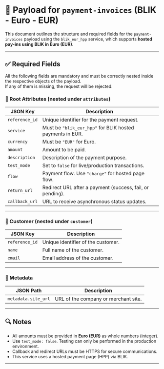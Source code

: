 # 📄 Payload for `payment-invoices` (BLIK - Euro - EUR)

This document outlines the structure and required fields for the `payment-invoices` payload using the `blik_eur_hpp` service, which supports **hosted pay-ins using BLIK in Euro (EUR)**.

---

## ✅ Required Fields

All the following fields are mandatory and must be correctly nested inside the respective objects of the payload.  
If any of them is missing, the request will be rejected.

### 🧾 Root Attributes (nested under `attributes`)

| JSON Key       | Description                                                         |
| -------------- | ------------------------------------------------------------------- |
| `reference_id` | Unique identifier for the payment request.                          |
| `service`      | Must be `"blik_eur_hpp"` for BLIK hosted payments in EUR.           |
| `currency`     | Must be `"EUR"` for Euro.                                           |
| `amount`       | Amount to be paid.                                                  |
| `description`  | Description of the payment purpose.                                 |
| `test_mode`    | Set to `false` for live/production transactions.                    |
| `flow`         | Payment flow. Use `"charge"` for hosted page flow.                  |
| `return_url`   | Redirect URL after a payment (success, fail, or pending).           |
| `callback_url` | URL to receive asynchronous status updates.                         |

---

### 👤 Customer (nested under `customer`)

| JSON Key       | Description                        |
| -------------- | ---------------------------------- |
| `reference_id` | Unique identifier of the customer. |
| `name`         | Full name of the customer.         |
| `email`        | Email address of the customer.     |

---

### 🧩 Metadata

| JSON Path           | Description                          |
| ------------------- | ------------------------------------ |
| `metadata.site_url` | URL of the company or merchant site. |

---

## 🔍 Notes

- All amounts must be provided in **Euro (EUR)** as whole numbers (integer).
- Use `test_mode: false`. Testing can only be performed in the production environment.
- Callback and redirect URLs must be HTTPS for secure communications.
- This service uses a hosted payment page (HPP) via BLIK.

---
